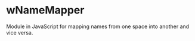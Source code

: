 # wNameMapper
Module in JavaScript for mapping names from one space into another and vice versa.



